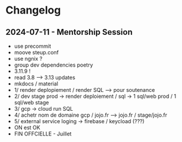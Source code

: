 # Changelog


## 2024-07-11 - Mentorship Session
- use precommit 
- moove steup.conf
- use ngnix ?
- group dev dependencies poetry 
- 3.11.9 ! 
- read 3.8 --> 3.13 updates
- mkdocs / material 
- 1/ render deplopiement  / render SQL --> pour soutenance
- 2/  dev stage prod -> render deploiement  / sql -> 1 sql/web prod /  1 sql/web stage
- 3/ gcp -> cloud run   SQL
- 4/ achetr nom de domaine gcp / jojo.fr --> jojo.fr / stage/jojo.fr 
- 5/ external service loging -> firebase / keycload (???)
- ON est OK
- FIN OFFCIELLE - Juillet 